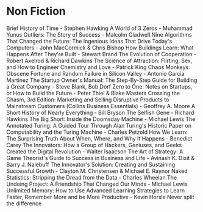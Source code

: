 # Non Fiction
Brief History of Time - Stephen Hawking
A World of 3 Zeros - Muhammad Yunus
Outliers: The Story of Success - Malcolm Gladwell
Nine Algorithms That Changed the Future: The Ingenious Ideas That Drive Today's Computers - John MacCormick & Chris Bishop
How Buildings Learn: What Happens After They're Built - Stewart Brand
The Evolution of Cooperation - Robert Axelrod & Richard Dawkins 
The Science of Attraction: Flirting, Sex, and How to Engineer Chemistry and Love - Patrick King
Chaos Monkeys: Obscene Fortune and Random Failure in Silicon Valley - Antonio Garcia Martinez
The Startup Owner's Manual: The Step-By-Step Guide for Building a Great Company - Steve Blank, Bob Dorf
Zero to One: Notes on Startups, or How to Build the Future - Peter Thiel & Blake Masters
Crossing the Chasm, 3rd Edition: Marketing and Selling Disruptive Products to Mainstream Customers (Collins Business Essentials) - Geoffrey A. Moore
A Short History of Nearly Everything - Bill Bryson
The Selfish Gene - Richard Hawkins
The Big Short: Inside the Doomsday Machine - Michael Lewis
The Annotated Turing: A Guided Tour Through Alan Turing's Historic Paper on Computability and the Turing Machine - Charles Petzold
How We Learn: The Surprising Truth About When, Where, and Why It Happens - Benedict Carey
The Innovators: How a Group of Hackers, Geniuses, and Geeks Created the Digital Revolution - Walter Isaacson
The Art of Strategy: A Game Theorist's Guide to Success in Business and Life - Avinash K. Dixit & Barry J. Nalebuff
The Innovator's Solution: Creating and Sustaining Successful Growth - Clayton M. Christensen & Michael E. Raynor
Naked Statistics: Stripping the Dread from the Data - Charles Wheelan
The Undoing Project: A Friendship That Changed Our Minds - Michael Lewis
Unlimited Memory: How to Use Advanced Learning Strategies to Learn Faster, Remember More and be More Productive - Kevin Horsle
Never split the difference